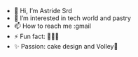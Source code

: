 - 👋 Hi, I’m Astride Srd
- 👀 I’m interested in tech world and pastry
- 📫 How to reach me :gmail
- ⚡ Fun fact: 🥰🫶🏽
- ✨️ Passion: cake design and Volley🏐

<!---
AstrideSrd/AstrideSrd is a ✨ special ✨ repository because its `README.md` (this file) appears on your GitHub profile.
You can click the Preview link to take a look at your changes.
--->
